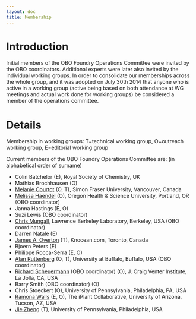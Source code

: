 ```yaml
---
layout: doc
title: Membership
---
```


# Introduction #

Initial members of the OBO Foundry Operations Committee were invited by the OBO coordinators. Additional experts were later also invited by the individual working groups. In order to consolidate our memberships across the whole group, and it was adopted on July 30th 2014 that anyone who is active in a working group (active being based on both attendance at WG meetings and actual work done for working groups) be considered a member of the operations committee.

# Details #
Membership in working groups: T=technical working group, O=outreach working group, E=editorial working group

Current members of the OBO Foundry Operations Committee are: (in alphabetical order of surname)
  * Colin Batchelor (E), Royal Society of Chemistry, UK
  * Mathias Brochhausen (O)
  * [Melanie Courtot](http://purl.org/net/mcourtot) (O, T),  Simon Fraser University, Vancouver, Canada
  * [Melissa Haendel](http://www.ohsu.edu/xd/education/library/about/staff-directory/melissa-haendel.cfm) (O), Oregon Health & Science University, Portland, OR (OBO coordinator)
  * Janna Hastings (E, O)
  * Suzi Lewis (OBO coordinator)
  * [Chris Mungall](http://berkeleybop.org/person/chris-mungall), Lawrence Berkeley Laboratory, Berkeley, USA (OBO coordinator)
  * Darren Natale (E)
  * [James A. Overton](http://james.overton.ca) (T), Knocean.com, Toronto, Canada
  * Bjoern Peters (E)
  * Philippe Rocca-Serra (E, O)
  * [Alan Ruttenberg](http://sciencecommons.org/about/whoweare/ruttenberg/) (O, T), University at Buffalo, Buffalo, USA (OBO coordinator)
  * [Richard Scheuermann](http://www.jcvi.org/cms/about/bios/rscheuermann/) (OBO coordinator) (O), J. Craig Venter Institute, La Jolla, CA, USA
  * Barry Smith (OBO coordinator) (O)
  * Chris Stoeckert (O), University of Pennsylvania, Philadelphia, PA, USA
  * [Ramona Walls](http://www.iplantcollaborative.org/about-iplant/science/science-team) (E, O), The iPlant Collaborative, University of Arizona, Tucson, AZ, USA
  * [Jie Zheng](http://cbil.upenn.edu/profile-staff_bio/39) (T), University of Pennsylvania, Philadelphia, USA

